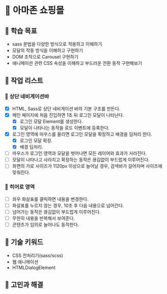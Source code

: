 # 🛒 아마존 쇼핑몰
## 🎯 학습 목표

- sass 문법을 다양한 방식으로 적용하고 이해하기
- 모달의 작동 방식을 이해하고 구현하기
- DOM 조작으로 Carousel 구현하기
- 애니메이션 관련 CSS 속성을 이해하고 부드러운 전환 동작 구현해보기

## 🔨 작업 리스트

### 🧭 **상단 네비게이션바**

- [x] HTML, Sass로 상단 네비게이션 바의 기본 구조를 만든다.
- [x] 메인 페이지에 처음 진입하면 1초 뒤 로그인 모달이 나타난다.
  - [x] 로그인 모달 Element를 생성한다.
  - [x] 모달이 나타나는 동작을 로드 이벤트에 등록한다.
- [x] 로그인 영역에 마우스를 올리면 로그인 모달을 확장하고 배경을 딤처리 한다.
  - [x] 로그인 모달 확장.
  - [x] 배경 딤처리.
- [ ] 마우스가 로그인 영역과 모달을 벗어나면 모든 레이어와 효과가 사라진다.
- [ ] 모달이 나타나고 사라지고 확장하는 동작은 끊김없이 부드럽게 이루어진다.
- [ ] 화면의 가로 사이즈가 1120px 이상으로 늘어날 경우, 검색바가 길어지며 사이즈에 맞춰진다.

### 🎠 **히어로 영역**

- [ ] 좌우 화살표를 클릭하면 내용을 변경한다.
- [ ] 화살표를 누르지 않는 경우, 10초 후 다음 내용으로 넘어간다.
- [ ] 넘어가는 동작은 끊김없이 부드럽게 이루어진다.
- [ ] 무한히 내용을 반복해서 보여준다.
- [ ] 콘텐츠가 임의로 늘어나도 동작한다.

## 🔑 기술 키워드

- CSS 전처리기(sass/scss)
- 웹 애니메이션
- HTMLDialogElement

## 🎊 고민과 해결
